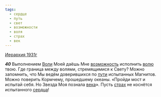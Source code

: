 ```yaml
---
tags:
  - сердце
  - путь
  - свет
  - возможности
  - воля
  - страх
  - век
---
```


[Иерархия 1931г](/agni/1931)

___40___
Выполнением [Воли](/tag/#[воля](/tag/#воля)) Моей даёшь Мне [возможность](/tag/#возможности) исполнить [волю](/tag/#[воля](/tag/#воля)) твою. Где граница между волями, стремящимися к Свету? Можно запомнить, что Мы ведём доверившихся по [пути](/tag/#путь) испытанных Магнитов. Можно поверить Кормчему, прошедшему океаны. «Пройди мост и испытай себя. Но Звезда Моя познала [века](/tag/#век)». Пусть [страх](/tag/#страх) не коснётся испытанного [сердца](/tag/#сердце)!   

